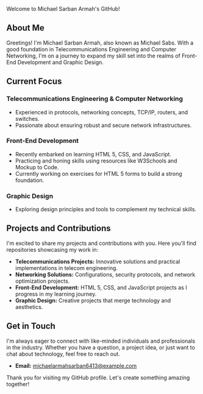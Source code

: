 Welcome to Michael Sarban Armah's GitHub!

## About Me

Greetings! I'm Michael Sarban Armah, also known as Michael Sabs. With a good foundation in Telecommunications Engineering and Computer Networking, I'm on a journey to expand my skill set into the realms of Front-End Development and Graphic Design.

## Current Focus

### Telecommunications Engineering & Computer Networking
- Experienced in protocols, networking concepts, TCP/IP, routers, and switches.
- Passionate about ensuring robust and secure network infrastructures.

### Front-End Development
- Recently embarked on learning HTML 5, CSS, and JavaScript.
- Practicing and honing skills using resources like W3Schools and Mockup to Code.
- Currently working on exercises for HTML 5 forms to build a strong foundation.

### Graphic Design
- Exploring design principles and tools to complement my technical skills.

## Projects and Contributions

I'm excited to share my projects and contributions with you. Here you'll find repositories showcasing my work in:

- **Telecommunications Projects:** Innovative solutions and practical implementations in telecom engineering.
- **Networking Solutions:** Configurations, security protocols, and network optimization projects.
- **Front-End Development:** HTML 5, CSS, and JavaScript projects as I progress in my learning journey.
- **Graphic Design:** Creative projects that merge technology and aesthetics.

## Get in Touch

I'm always eager to connect with like-minded individuals and professionals in the industry. Whether you have a question, a project idea, or just want to chat about technology, feel free to reach out.

- **Email:** michaelarmahsarban6413@example.com

Thank you for visiting my GitHub profile. Let's create something amazing together!
